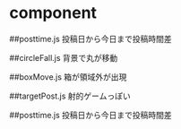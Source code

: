 # component
##posttime.js
投稿日から今日まで投稿時間差

##circleFall.js
背景で丸が移動

##boxMove.js
箱が領域外が出現

##targetPost.js
射的ゲームっぽい

##posttime.js
投稿日から今日まで投稿時間差
